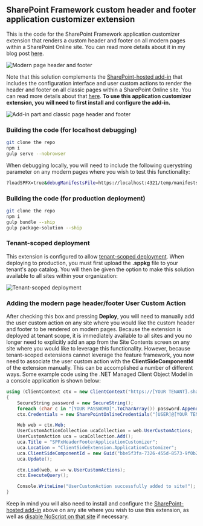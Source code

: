 ## SharePoint Framework custom header and footer application customizer extension

This is the code for the SharePoint Framework application customizer extension that renders a custom header and footer on all modern pages within a SharePoint Online site. You can read more details about it in my blog post [here](https://dannyjessee.com/blog/index.php/2017/08/custom-modern-page-header-and-footer-using-sharepoint-framework-part-2/).

![Modern page header and footer](https://i1.wp.com/dannyjessee.com/blog/wp-content/uploads/2017/08/modernhf2.png?w=953&ssl=1)

Note that this solution complements the [SharePoint-hosted add-in](https://github.com/dannyjessee/SiteHeaderFooter) that includes the configuration interface and user custom actions to render the header and footer on all classic pages within a SharePoint Online site. You can read more details about that [here](https://dannyjessee.com/blog/index.php/2015/08/custom-site-header-and-footer-using-a-sharepoint-hosted-add-in/). <b>To use this application customizer extension, you will need to first install and configure the add-in.</b>

![Add-in part and classic page header and footer](https://i1.wp.com/dannyjessee.com/blog/wp-content/uploads/2017/08/classicaddinsuitebar.png?w=953&ssl=1)

### Building the code (for localhost debugging)

```bash
git clone the repo
npm i
gulp serve --nobrowser
```

When debugging locally, you will need to include the following querystring parameter on any modern pages where you wish to test this functionality:

```bash
?loadSPFX=true&debugManifestsFile=https://localhost:4321/temp/manifests.js&customActions={"bbe5f3fa-7326-455d-8573-9f0b2b015ff9":{"location":"ClientSideExtension.ApplicationCustomizer"}}
```

### Building the code (for production deployment)

```bash
git clone the repo
npm i
gulp bundle --ship
gulp package-solution --ship
```

### Tenant-scoped deployment

This extension is configured to allow [tenant-scoped deployment](https://dev.office.com/sharepoint/docs/spfx/tenant-scoped-deployment). When deploying to production, you must first upload the <b>.sppkg</b> file to your tenant's app catalog. You will then be given the option to make this solution available to all sites within your organization:

![Tenant-scoped deployment](https://i1.wp.com/dannyjessee.com/blog/wp-content/uploads/2017/09/tenantscopeddeployment.png?w=784&ssl=1)

### Adding the modern page header/footer User Custom Action

After checking this box and pressing **Deploy**, you will need to manually add the user custom action on any site where you would like  the custom header and footer to be rendered on modern pages. Because the extension is deployed at tenant scope, it is immediately available to all sites and you no longer need to explicitly add an app from the Site Contents screen on any site where you would like to leverage this functionality. However, because tenant-scoped extensions cannot leverage the feature framework, you now need to associate the user custom action with the **ClientSideComponentId** of the extension manually. This can be accomplished a number of different ways. Some example code using the .NET Managed Client Object Model in a console application is shown below:

```cs
using (ClientContext ctx = new ClientContext("https://[YOUR TENANT].sharepoint.com"))
{
    SecureString password = new SecureString();
    foreach (char c in "[YOUR PASSWORD]".ToCharArray()) password.AppendChar(c);
    ctx.Credentials = new SharePointOnlineCredentials("[USER]@[YOUR TENANT].onmicrosoft.com", password);

    Web web = ctx.Web;
    UserCustomActionCollection ucaCollection = web.UserCustomActions;
    UserCustomAction uca = ucaCollection.Add();
    uca.Title = "SPFxHeaderFooterApplicationCustomizer";
    uca.Location = "ClientSideExtension.ApplicationCustomizer";
    uca.ClientSideComponentId = new Guid("bbe5f3fa-7326-455d-8573-9f0b2b015ff9");
    uca.Update();

    ctx.Load(web, w => w.UserCustomActions);
    ctx.ExecuteQuery();

    Console.WriteLine("UserCustomAction successfully added to site!");
}
```

Keep in mind you will also need to install and configure the [SharePoint-hosted add-in](https://github.com/dannyjessee/SiteHeaderFooter) above on any site where you wish to use this extension, as well as [disable NoScript on that site](https://dannyjessee.com/blog/index.php/2017/07/sharepoint-online-modern-team-sites-are-noscript-sites-but-communication-sites-are-not/) if necessary.
